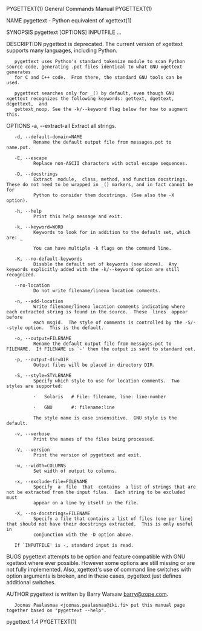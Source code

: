 PYGETTEXT(1)                                                  General Commands Manual                                                 PYGETTEXT(1)

NAME
       pygettext - Python equivalent of xgettext(1)

SYNOPSIS
       pygettext [OPTIONS] INPUTFILE ...

DESCRIPTION
       pygettext is deprecated. The current version of xgettext supports many languages, including Python.

       pygettext uses Python's standard tokenize module to scan Python source code, generating .pot files identical to what GNU xgettext generates
       for C and C++ code.  From there, the standard GNU tools can be used.

       pygettext searches only for _() by default, even though GNU xgettext recognizes the following keywords: gettext, dgettext,  dcgettext,  and
       gettext_noop. See the -k/--keyword flag below for how to augment this.

OPTIONS
       -a, --extract-all
              Extract all strings.

       -d, --default-domain=NAME
              Rename the default output file from messages.pot to name.pot.

       -E, --escape
              Replace non-ASCII characters with octal escape sequences.

       -D, --docstrings
              Extract  module,  class, method, and function docstrings.  These do not need to be wrapped in _() markers, and in fact cannot be for
              Python to consider them docstrings. (See also the -X option).

       -h, --help
              Print this help message and exit.

       -k, --keyword=WORD
              Keywords to look for in addition to the default set, which are: _

              You can have multiple -k flags on the command line.

       -K, --no-default-keywords
              Disable the default set of keywords (see above).  Any keywords explicitly added with the -k/--keyword option are still recognized.

       --no-location
              Do not write filename/lineno location comments.

       -n, --add-location
              Write filename/lineno location comments indicating where each extracted string is found in the source.  These  lines  appear  before
              each msgid.  The style of comments is controlled by the -S/--style option.  This is the default.

       -o, --output=FILENAME
              Rename the default output file from messages.pot to FILENAME.  If FILENAME is `-' then the output is sent to standard out.

       -p, --output-dir=DIR
              Output files will be placed in directory DIR.

       -S, --style=STYLENAME
              Specify which style to use for location comments.  Two styles are supported:

              ·   Solaris   # File: filename, line: line-number

              ·   GNU       #: filename:line

              The style name is case insensitive.  GNU style is the default.

       -v, --verbose
              Print the names of the files being processed.

       -V, --version
              Print the version of pygettext and exit.

       -w, --width=COLUMNS
              Set width of output to columns.

       -x, --exclude-file=FILENAME
              Specify  a  file  that  contains  a list of strings that are not be extracted from the input files.  Each string to be excluded must
              appear on a line by itself in the file.

       -X, --no-docstrings=FILENAME
              Specify a file that contains a list of files (one per line) that should not have their docstrings extracted.  This is only useful in
              conjunction with the -D option above.

       If `INPUTFILE' is -, standard input is read.

BUGS
       pygettext  attempts  to  be option and feature compatible with GNU xgettext where ever possible.  However some options are still missing or
       are not fully implemented.  Also, xgettext's use of command line switches with option arguments is broken, and in  these  cases,  pygettext
       just defines additional switches.

AUTHOR
       pygettext is written by Barry Warsaw <barry@zope.com>.

       Joonas Paalasmaa <joonas.paalasmaa@iki.fi> put this manual page together based on "pygettext --help".

pygettext 1.4                                                                                                                         PYGETTEXT(1)
